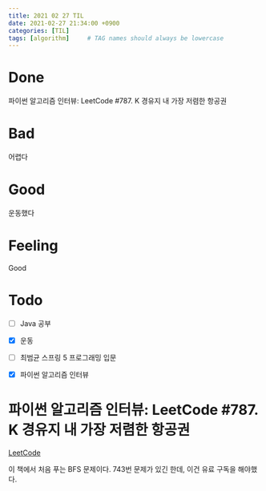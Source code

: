 ```yaml
---
title: 2021 02 27 TIL
date: 2021-02-27 21:34:00 +0900
categories: [TIL]
tags: [algorithm]     # TAG names should always be lowercase
---
```


# Done

파이썬 알고리즘 인터뷰: LeetCode #787. K 경유지 내 가장 저렴한 항공권

# Bad

어렵다

# Good

운동했다

# Feeling

Good

# Todo

- [ ] Java 공부
- [x] 운동
- [ ] 최범균 스프링 5 프로그래밍 입문
- [x] 파이썬 알고리즘 인터뷰


# 파이썬 알고리즘 인터뷰: LeetCode #787. K 경유지 내 가장 저렴한 항공권

[LeetCode](https://leetcode.com/problems/cheapest-flights-within-k-stops/)

이 책에서 처음 푸는 BFS 문제이다. 743번 문제가 있긴 한데, 이건 유료 구독을 해야했다.
